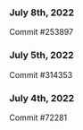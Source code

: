 ### July 8th, 2022

Commit #253897

### July 5th, 2022

Commit #314353


### July 4th, 2022

Commit #72281
